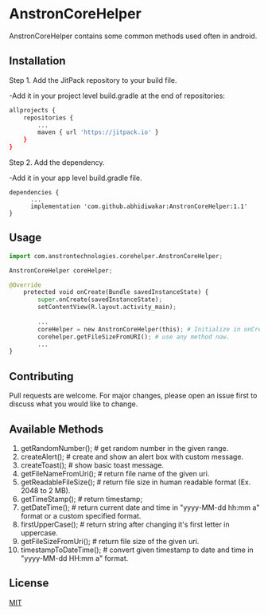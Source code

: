 # AnstronCoreHelper

AnstronCoreHelper contains some common methods used often in android.

## Installation

Step 1. Add the JitPack repository to your build file.
 
-Add it in your project level build.gradle at the end of repositories:

```bash
allprojects {
	repositories {
		...
		maven { url 'https://jitpack.io' }
	}
}
```

Step 2. Add the dependency.

-Add it in your app level build.gradle file.
```
dependencies {
      ...
      implementation 'com.github.abhidiwakar:AnstronCoreHelper:1.1'
}
```

## Usage

```python
import com.anstrontechnologies.corehelper.AnstronCoreHelper;

AnstronCoreHelper coreHelper;

@Override
    protected void onCreate(Bundle savedInstanceState) {
        super.onCreate(savedInstanceState);
        setContentView(R.layout.activity_main);
        
        ...
        coreHelper = new AnstronCoreHelper(this); # Initialize in onCreate method.
        corehelper.getFileSizeFromURI(); # use any method now.
        ...
}
```

## Contributing
Pull requests are welcome. For major changes, please open an issue first to discuss what you would like to change.

## Available Methods

1. getRandomNumber();  # get random number in the given range.
2. createAlert();  # create and show an alert box with custom message.
3. createToast();  # show basic toast message.
4. getFileNameFromUri();  # return file name of the given uri.
5. getReadableFileSize();  # return file size in human readable format (Ex. 2048 to 2 MB).
6. getTimeStamp();  # return timestamp;
7. getDateTime();  # return current date and time in "yyyy-MM-dd hh:mm a" format or a custom specified format.
8. firstUpperCase();  # return string after changing it's first letter in uppercase.
9. getFileSizeFromUri();  # return file size of the given uri.
10. timestampToDateTime();  # convert given timestamp to date and time in "yyyy-MM-dd HH:mm a" format.


## License
[MIT](https://choosealicense.com/licenses/mit/)
